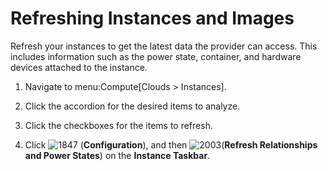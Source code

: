 # Refreshing Instances and Images

Refresh your instances to get the latest data the provider can access.
This includes information such as the power state, container, and
hardware devices attached to the instance.

1.  Navigate to menu:Compute\[Clouds \> Instances\].

2.  Click the accordion for the desired items to analyze.

3.  Click the checkboxes for the items to refresh.

4.  Click ![1847](../images/1847.png) (**Configuration**), and then
    ![2003](../images/2003.png)(**Refresh Relationships and Power
    States**) on the **Instance Taskbar**.

